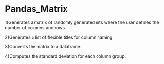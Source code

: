 # Pandas_Matrix


1)Generates a matrix of randomly generated ints where the user defines the number of columns and rows.
 
2)Generates a list of flexible titles for column naming. 

3)Converts the matrix to a dataframe.

4)Computes the standard deviation for each column group. 
